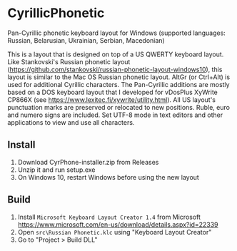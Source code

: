 # CyrillicPhonetic
Pan-Cyrillic phonetic keyboard layout for Windows (supported languages: Russian, Belarusian, Ukrainian, Serbian, Macedonian)

This is a layout that is designed on top of a US QWERTY keyboard layout. Like Stankovski's Russian phonetic layout (https://github.com/stankovski/russian-phonetic-layout-windows10), this layout is similar to the Mac OS Russian phonetic layout. AltGr (or Ctrl+Alt) is used for additional Cyrillic characters. The Pan-Cyrillic additions are mostly based on a DOS keyboard layout that I developed for vDosPlus XyWrite CP866X (see https://www.lexitec.fi/xywrite/utility.html). All US layout's punctuation marks are preserved or relocated to new positions. Ruble, euro and numero signs are included. Set UTF-8 mode in text editors and other applications to view and use all characters. 

## Install

1. Download CyrPhone-installer.zip from Releases
2. Unzip it and run setup.exe
3. On Windows 10, restart Windows before using the new layout

## Build

1. Install `Microsoft Keyboard Layout Creator 1.4` from Microsoft https://www.microsoft.com/en-us/download/details.aspx?id=22339
2. Open `src\Russian Phonetic.klc` using "Keyboard Layout Creator"
3. Go to "Project > Build DLL"
